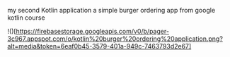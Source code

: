 my second Kotlin application 
a simple burger ordering app from google kotlin course

!()[https://firebasestorage.googleapis.com/v0/b/pager-3c967.appspot.com/o/kotlin%20burger%20ordering%20application.png?alt=media&token=6eaf0b45-3579-401a-949c-7463793d2e67]
